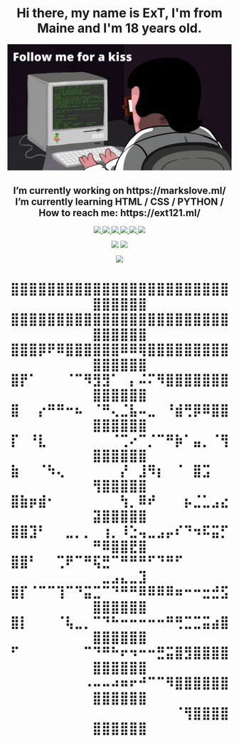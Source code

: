 <h1 align="center">
  Hi there, my name is ExT, I'm from Maine and I'm 18 years old.
</h1>

![](lol.gif)
<h2 align="center">
 I’m currently working on https://markslove.ml/ <br>
 I’m currently learning HTML / CSS / PYTHON / <br>
 How to reach me: https://ext121.ml/
</h2>

<div height='45' align="center">
<a href="https://github.com/ExTTT"> <img src="https://cdn.jsdelivr.net/npm/simple-icons@3.0.1/icons/github.svg" height='40'> </a>
<a href="https://www.instagram.com/extchasin/"> <img src="https://cdn.jsdelivr.net/npm/simple-icons@3.0.1/icons/instagram.svg" height='40'> </a>
<a href="https://twitter.com/extsus"> <img src="https://cdn.jsdelivr.net/npm/simple-icons@3.0.1/icons/twitter.svg" height='40'> </a>
<a href="https://www.youtube.com/channel/ext121"> <img src="https://cdn.jsdelivr.net/npm/simple-icons@3.0.1/icons/youtube.svg" height='40'> </a>
<a href="https://ext121.ml/"> <img src="https://cdn.jsdelivr.net/npm/simple-icons@3.0.1/icons/icloud.svg" height='40'> </a>
<a href="https://discord.gg/ZZEh3DCXTP"> <img src="https://cdn.jsdelivr.net/npm/simple-icons@3.0.1/icons/discord.svg" height='40'> </a>
</div>

<p align="center">  
<img height=150 src="https://github-readme-stats.vercel.app/api/top-langs/?username=ExTTT&layout=compact&theme=dark">
<img height=150 src="https://github-readme-stats.vercel.app/api?username=ExTTT&count_private=true&show_icons=true&theme=dark">
</p>

<p align="center">
<img height=21 src="https://komarev.com/ghpvc/?username=ExTTT">
</p>

<h1 align="center">
⣿⣿⣿⣿⣿⣿⣿⣿⣿⣿⣿⣿⣿⣿⣿⣿⣿⣿⣿⣿⣿⣿⣿⣿⣿⣿⣿⣿⣿⣿
⣿⣿⣿⣿⣿⣿⣿⣿⣿⣿⣿⣿⣿⣿⣿⣿⣿⣿⣿⣿⣿⣿⣿⣿⣿⣿⣿⣿⣿⣿
⣿⣿⣿⡿⠟⠿⣿⣿⣿⣿⣿⣿⠿⠿⢿⣿⣿⣿⣿⣿⣿⣿⣿⣿⣿⣿⣿⣿⣿⣿
⣿⡟⠁⠀⠀⠀⠈⠉⠻⣻⣻⠁⠀⡄⠬⠍⠻⣿⣿⣿⣿⣿⣿⣿⣿⣿⣿⣿⣿⣿
⣿⠀⠀⡔⠛⠛⠒⠦⠀⠈⠛⢄⣈⣧⠤⣀⠀⠘⣾⢛⡿⠿⣿⣿⣿⣿⣿⣿⣿⣿
⡏⠀⠘⣇⠀⠀⠀⠀⠀⠀⠀⠈⢉⠔⠉⡈⠉⠛⡷⠁⣤⡀⠈⢻⣿⣿⣿⣿⣿⣿
⣷⠀⠀⠈⠳⢄⠀⠀⠀⠀⠀⠀⡜⠀⣸⠻⡆⠀⠈⠀⣿⣩⠀⠀⢻⣿⣿⣿⣿⣿
⣿⣷⡶⣾⠂⠀⠀⠀⠀⠀⠀⠀⢳⡀⠿⠞⠀⠀⠀⡦⣈⣁⣠⣔⣽⣿⣿⣿⣿⣿
⣿⣿⣹⠃⠀⠀⣀⡀⡀⠀⢰⡀⠸⣑⢤⣀⣠⡤⠎⠙⠲⠯⣭⡋⠛⠿⣿⣿⣟⣿
⣿⣿⠃⠀⠀⢉⠟⠉⠛⢯⣛⠉⠛⠛⠛⠋⠙⠛⠋⠀⠀⠀⠀⠀⠀⣀⣠⣄⣀⣹
⣿⡏⠈⠉⠉⢹⠉⠙⣭⣉⠉⠙⠛⠛⠿⠿⠿⠿⠶⠒⠒⣒⣚⣫⣿⣿⣿⣿⣿⣿
⣿⡇⠀⠀⠀⠈⢧⣀⡀⠉⠙⠓⠒⠒⠒⠒⠒⠛⢛⣉⣉⣭⣴⣿⣿⣿⣿⣿⣿⣿
⠋⠀⠀⠀⠀⠀⠀⠀⠉⠙⠛⠓⠖⠲⠒⠒⣛⣭⣿⣻⣿⣿⣿⣿⣿⣿⣿⣿⣿⣿
⠀⠀⠀⠀⠀⠀⠀⠀⠠⠤⠤⠴⠶⠖⠚⠉⠉⠻⣿⣿⣿⣿⣿⣿⣿⣿⣿⣿⣿⣿
⠀⠀⠀⠀⠀⠀⠀⠀⠀⠀⠀⠀⠀⠀⠀⠀⠀⠀⠈⢻⣿⣿⣿⣿⣿⣿⣿⣿⣿⣿
</h1>

